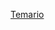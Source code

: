 

[Temario](https://docs.google.com/presentation/d/1vRkyhw8AexTY_ie31c2whJZoHKmGFvXvzLzHroAfBO8/edit?usp=sharing)

